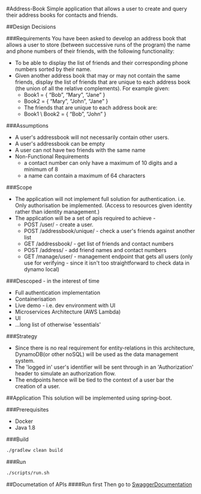 #Address-Book 
Simple application that allows a user to create and query their address books for contacts and friends.

##Design Decisions

###Requirements
You have been asked to develop an address book that allows a user to store (between
successive runs of the program) the name and phone numbers of their friends, with the
following functionality:

- To be able to display the list of friends and their corresponding phone numbers sorted
by their name.
- Given another address book that may or may not contain the same friends, display the
list of friends that are unique to each address book (the union of all the relative
complements). For example given:
    - Book1 = { “Bob”, “Mary”, “Jane” }
    - Book2 = { “Mary”, “John”, “Jane” }
    - The friends that are unique to each address book are:
    - Book1 \ Book2 = { “Bob”, “John” }

###Assumptions
- A user's addressbook will not necessarily contain other users.
- A user's addressbook can be empty
- A user can not have two friends with the same name
- Non-Functional Requirements
    - a contact number can only have a maximum of 10 digits and a minimum of 8
    - a name can contain a maximum of 64 characters
  
###Scope
- The application will not implement full solution for authentication. i.e. Only authorisation be implemented. (Access to resources given identity rather than identity management.)
- The application will be a set of apis required to achieve - 
    - POST /user/ - create a user.
    - POST /addressbook/unique/ - check a user's friends against another list
    - GET /addressbook/ - get list of friends and contact numbers
    - POST /address/ - add friend names and contact numbers
    - GET /manage/user/ - management endpoint that gets all users (only use for verifying - since it isn't too straightforward to check data in dynamo local)

###Descoped - in the interest of time
- Full authentication implementation
- Containerisation 
- Live demo - i.e. dev environment with UI
- Microservices Architecture (AWS Lambda)
- UI
- ...long list of otherwise 'essentials'

###Strategy
- Since there is no real requirement for entity-relations in this architecture, DynamoDB(or other noSQL) will be used as the data management system.
- The 'logged in' user's identifier will be sent through in an 'Authorization' header to simulate an authorization flow.
- The endpoints hence will be tied to the context of a user bar the creation of a user.

##Application
This solution will be implemented using spring-boot.

###Prerequisites

- Docker
- Java 1.8

###Build

```sh
./gradlew clean build
```

###Run

```sh
./scripts/run.sh
```

##Documetation of APIs
####Run first
Then go to [SwaggerDocumentation](http://localhost:8080/swagger-ui.html#/user-controller) 



